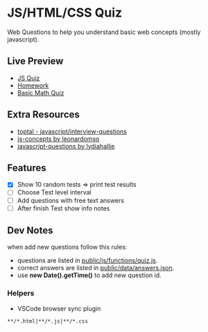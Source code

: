 # JS/HTML/CSS Quiz

Web Questions to help you understand basic web concepts (mostly javascript).

## Live Preview

- [JS Quiz](https://nmatei.github.io/simple-quiz-app/public)
- [Homework](https://nmatei.github.io/simple-quiz-app/public/homework.html)
- [Basic Math Quiz](https://nmatei.github.io/simple-quiz-app/public/?domain=math)

## Extra Resources

- [toptal - javascript/interview-questions](https://www.toptal.com/javascript/interview-questions)
- [js-concepts by leonardomso](https://github.com/leonardomso/33-js-concepts#1-call-stack)
- [javascript-questions by lydiahallie](https://github.com/lydiahallie/javascript-questions/blob/master/README.md)

## Features

- [x] Show 10 random tests => print test results
- [ ] Choose Test level interval
- [ ] Add questions with free text answers
- [ ] After finish Test show info notes

## Dev Notes

when add new questions follow this rules:

- questions are listed in [public/js/functions/quiz.js](public/js/functions/quiz.js).
- correct answers are listed in [public/data/answers.json](public/data/answers.json).
- use **new Date().getTime()** to add new question id.

### Helpers

- VSCode browser sync plugin

```
**/*.html|**/*.js|**/*.css
```
